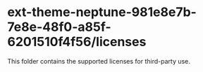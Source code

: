 # ext-theme-neptune-981e8e7b-7e8e-48f0-a85f-6201510f4f56/licenses

This folder contains the supported licenses for third-party use.
